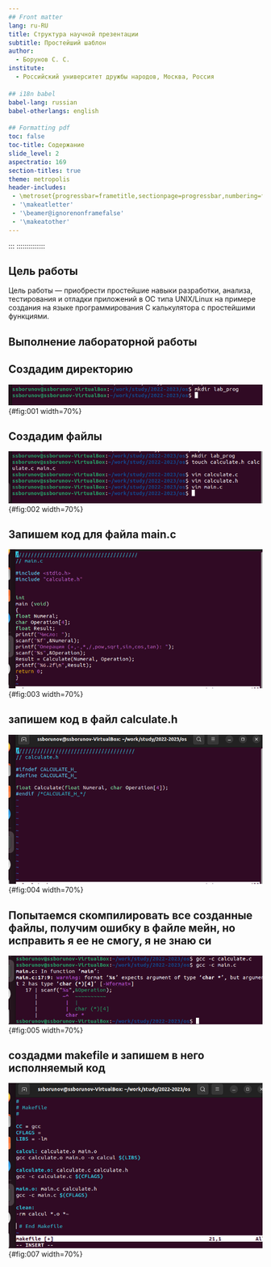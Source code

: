 ```yaml
---
## Front matter
lang: ru-RU
title: Структура научной презентации
subtitle: Простейший шаблон
author:
  - Борунов С. С.
institute:
  - Российский университет дружбы народов, Москва, Россия

## i18n babel
babel-lang: russian
babel-otherlangs: english

## Formatting pdf
toc: false
toc-title: Содержание
slide_level: 2
aspectratio: 169
section-titles: true
theme: metropolis
header-includes:
 - \metroset{progressbar=frametitle,sectionpage=progressbar,numbering=fraction}
 - '\makeatletter'
 - '\beamer@ignorenonframefalse'
 - '\makeatother'
---
```


:::
::::::::::::::

## Цель работы

Цель работы — приобрести простейшие навыки разработки, анализа, тестирования и отладки приложений в ОС типа UNIX/Linux на примере создания на языке программирования С калькулятора с простейшими функциями.

## Выполнение лабораторной работы

## Cоздадим директорию 

![директория](image/1.png){#fig:001 width=70%}

## Создадим файлы

![файлы](image/2.png){#fig:002 width=70%}

## Запишем код для файла main.c

![main.c](image/3.png){#fig:003 width=70%}

## запишем код в файл calculate.h 

![calculate.h](image/4.png){#fig:004 width=70%}

## Попытаемся скомпилировать все созданные файлы, получим ошибку в файле мейн, но исправить я ее не смогу, я не знаю си

![ошибка](image/5.png){#fig:005 width=70%}

## создадми makefile и запишем в него исполняемый код

![makefile](image/7.png){#fig:007 width=70%}

